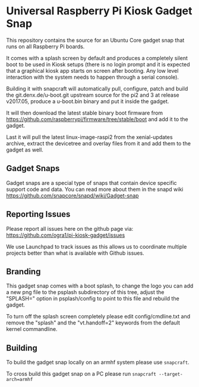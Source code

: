 # Universal Raspberry Pi Kiosk Gadget Snap

This repository contains the source for an Ubuntu Core gadget snap that runs
on all Raspberry Pi boards.

It comes with a splash screen by default and produces a completely
silent boot to be used in Kiosk setups (there is no login prompt and it is expected
that a graphical kiosk app starts on screen after booting. Any low level interaction
with the system needs to happen through a serial console).

Building it with snapcraft will automatically pull, configure, patch and build
the git.denx.de/u-boot.git upstream source for the pi2 and 3 at release v2017.05,
produce a u-boot.bin binary and put it inside the gadget.

It will then download the latest stable binary boot firmware
from https://github.com/raspberrypi/firmware/tree/stable/boot and add it to the gadget.

Last it will pull the latest linux-image-raspi2 from the xenial-updates archive, extract the
devicetree and overlay files from it and add them to the gadget as well.


## Gadget Snaps

Gadget snaps are a special type of snaps that contain device specific support
code and data. You can read more about them in the snapd wiki
https://github.com/snapcore/snapd/wiki/Gadget-snap

## Reporting Issues

Please report all issues here on the github page via:
https://github.com/ogra1/pi-kiosk-gadget/issues

We use Launchpad to track issues as this allows us to coordinate multiple
projects better than what is available with Github issues.

## Branding

This gadget snap comes with a boot splash, to change the logo you can add a new png file to
the psplash subdirectory of this tree, adjust the "SPLASH=" option in psplash/config to
point to this file and rebuild the gadget.

To turn off the splash screen completely please edit config/cmdline.txt and remove
the "splash" and the "vt.handoff=2" keywords from the default kernel commandline.

## Building

To build the gadget snap locally on an armhf system please use `snapcraft`.

To cross build this gadget snap on a PC please run `snapcraft --target-arch=armhf`
